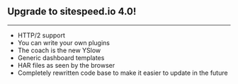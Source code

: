 ## Upgrade to sitespeed.io 4.0!
* * *

 * HTTP/2 support
 * You can write your own plugins
 * The coach is the new YSlow
 * Generic dashboard templates
 * HAR files as seen by the browser
 * Completely rewritten code base to make it easier to update in the future
